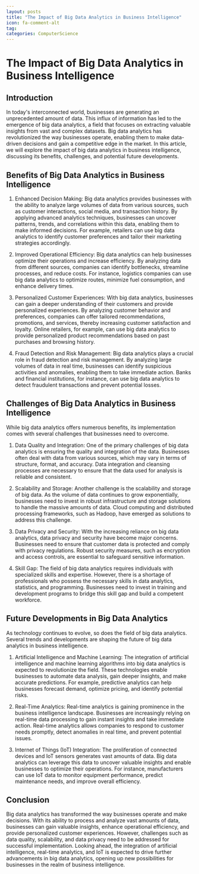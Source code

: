 ```yaml
---
layout: posts
title: "The Impact of Big Data Analytics in Business Intelligence"
icon: fa-comment-alt
tag:      
categories: ComputerScience
---
```



# The Impact of Big Data Analytics in Business Intelligence

## Introduction

In today's interconnected world, businesses are generating an unprecedented amount of data. This influx of information has led to the emergence of big data analytics, a field that focuses on extracting valuable insights from vast and complex datasets. Big data analytics has revolutionized the way businesses operate, enabling them to make data-driven decisions and gain a competitive edge in the market. In this article, we will explore the impact of big data analytics in business intelligence, discussing its benefits, challenges, and potential future developments.

## Benefits of Big Data Analytics in Business Intelligence

1. Enhanced Decision Making: Big data analytics provides businesses with the ability to analyze large volumes of data from various sources, such as customer interactions, social media, and transaction history. By applying advanced analytics techniques, businesses can uncover patterns, trends, and correlations within this data, enabling them to make informed decisions. For example, retailers can use big data analytics to identify customer preferences and tailor their marketing strategies accordingly.

2. Improved Operational Efficiency: Big data analytics can help businesses optimize their operations and increase efficiency. By analyzing data from different sources, companies can identify bottlenecks, streamline processes, and reduce costs. For instance, logistics companies can use big data analytics to optimize routes, minimize fuel consumption, and enhance delivery times.

3. Personalized Customer Experiences: With big data analytics, businesses can gain a deeper understanding of their customers and provide personalized experiences. By analyzing customer behavior and preferences, companies can offer tailored recommendations, promotions, and services, thereby increasing customer satisfaction and loyalty. Online retailers, for example, can use big data analytics to provide personalized product recommendations based on past purchases and browsing history.

4. Fraud Detection and Risk Management: Big data analytics plays a crucial role in fraud detection and risk management. By analyzing large volumes of data in real time, businesses can identify suspicious activities and anomalies, enabling them to take immediate action. Banks and financial institutions, for instance, can use big data analytics to detect fraudulent transactions and prevent potential losses.

## Challenges of Big Data Analytics in Business Intelligence

While big data analytics offers numerous benefits, its implementation comes with several challenges that businesses need to overcome.

1. Data Quality and Integration: One of the primary challenges of big data analytics is ensuring the quality and integration of the data. Businesses often deal with data from various sources, which may vary in terms of structure, format, and accuracy. Data integration and cleansing processes are necessary to ensure that the data used for analysis is reliable and consistent.

2. Scalability and Storage: Another challenge is the scalability and storage of big data. As the volume of data continues to grow exponentially, businesses need to invest in robust infrastructure and storage solutions to handle the massive amounts of data. Cloud computing and distributed processing frameworks, such as Hadoop, have emerged as solutions to address this challenge.

3. Data Privacy and Security: With the increasing reliance on big data analytics, data privacy and security have become major concerns. Businesses need to ensure that customer data is protected and comply with privacy regulations. Robust security measures, such as encryption and access controls, are essential to safeguard sensitive information.

4. Skill Gap: The field of big data analytics requires individuals with specialized skills and expertise. However, there is a shortage of professionals who possess the necessary skills in data analytics, statistics, and programming. Businesses need to invest in training and development programs to bridge this skill gap and build a competent workforce.

## Future Developments in Big Data Analytics

As technology continues to evolve, so does the field of big data analytics. Several trends and developments are shaping the future of big data analytics in business intelligence.

1. Artificial Intelligence and Machine Learning: The integration of artificial intelligence and machine learning algorithms into big data analytics is expected to revolutionize the field. These technologies enable businesses to automate data analysis, gain deeper insights, and make accurate predictions. For example, predictive analytics can help businesses forecast demand, optimize pricing, and identify potential risks.

2. Real-Time Analytics: Real-time analytics is gaining prominence in the business intelligence landscape. Businesses are increasingly relying on real-time data processing to gain instant insights and take immediate action. Real-time analytics allows companies to respond to customer needs promptly, detect anomalies in real time, and prevent potential issues.

3. Internet of Things (IoT) Integration: The proliferation of connected devices and IoT sensors generates vast amounts of data. Big data analytics can leverage this data to uncover valuable insights and enable businesses to optimize their operations. For instance, manufacturers can use IoT data to monitor equipment performance, predict maintenance needs, and improve overall efficiency.

## Conclusion

Big data analytics has transformed the way businesses operate and make decisions. With its ability to process and analyze vast amounts of data, businesses can gain valuable insights, enhance operational efficiency, and provide personalized customer experiences. However, challenges such as data quality, scalability, and data privacy need to be addressed for successful implementation. Looking ahead, the integration of artificial intelligence, real-time analytics, and IoT is expected to drive further advancements in big data analytics, opening up new possibilities for businesses in the realm of business intelligence.
